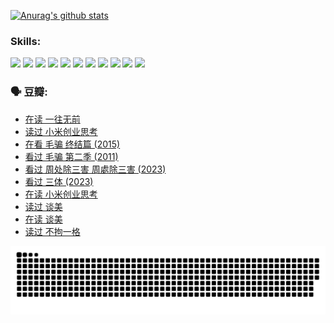 
[![Anurag's github stats](https://github-readme-stats.vercel.app/api?username=w940853815)](https://github.com/anuraghazra/github-readme-stats)

### Skills:

<code><img height="32" src="https://cdn.jsdelivr.net/npm/simple-icons@v5/icons/python.svg"></code>
<code><img height="32" src="https://cdn.jsdelivr.net/npm/simple-icons@v5/icons/javascript.svg"></code>
<code><img height="32" src="https://cdn.jsdelivr.net/npm/simple-icons@v5/icons/django.svg"></code>
<code><img height="32" src="https://cdn.jsdelivr.net/npm/simple-icons@v5/icons/flask.svg"></code>
<code><img height="32" src="https://cdn.jsdelivr.net/npm/simple-icons@v5/icons/vuetify.svg"></code>
<code><img height="32" src="https://cdn.jsdelivr.net/npm/simple-icons@v5/icons/git.svg"></code>
<code><img height="32" src="https://cdn.jsdelivr.net/npm/simple-icons@v5/icons/docker.svg"></code>
<code><img height="32" src="https://cdn.jsdelivr.net/npm/simple-icons@v5/icons/postgresql.svg"></code>
<code><img height="32" src="https://cdn.jsdelivr.net/npm/simple-icons@v5/icons/elasticsearch.svg"></code>
<code><img height="32" src="https://cdn.jsdelivr.net/npm/simple-icons@v5/icons/macos.svg"></code>
<code><img height="32" src="https://cdn.jsdelivr.net/npm/simple-icons@v5/icons/linux.svg"></code>

### 🗣 豆瓣:

<!-- DOUBAN-ACTIVITIES:START -->
- [在读 一往无前](https://www.douban.com/people/136069238/status/4590507310/?_i=14846530)
- [读过 小米创业思考](https://www.douban.com/people/136069238/status/4590506983/?_i=14846530)
- [在看 毛骗 终结篇‎ (2015)](https://www.douban.com/people/136069238/status/4581971924/?_i=14846530)
- [看过 毛骗 第二季‎ (2011)](https://www.douban.com/people/136069238/status/4581971810/?_i=14846530)
- [看过 周处除三害 周處除三害‎ (2023)](https://www.douban.com/people/136069238/status/4575646701/?_i=14846530)
- [看过 三体‎ (2023)](https://www.douban.com/people/136069238/status/4574263039/?_i=14846530)
- [在读 小米创业思考](https://www.douban.com/people/136069238/status/4572047905/?_i=14846530)
- [读过 谈美](https://www.douban.com/people/136069238/status/4572047629/?_i=14846530)
- [在读 谈美](https://www.douban.com/people/136069238/status/4560861771/?_i=14846530)
- [读过 不拘一格](https://www.douban.com/people/136069238/status/4560861445/?_i=14846530)
<!-- DOUBAN-ACTIVITIES:END -->


![Snake animation](https://raw.githubusercontent.com/w940853815/w940853815/output/github-contribution-grid-snake.svg)

<!--
**w940853815/w940853815** is a ✨ _special_ ✨ repository because its `README.md` (this file) appears on your GitHub profile.

Here are some ideas to get you started:

- 🔭 I’m currently working on ...
- 🌱 I’m currently learning ...
- 👯 I’m looking to collaborate on ...
- 🤔 I’m looking for help with ...
- 💬 Ask me about ...
- 📫 How to reach me: ...
- 😄 Pronouns: ...
- ⚡ Fun fact: ...
-->
